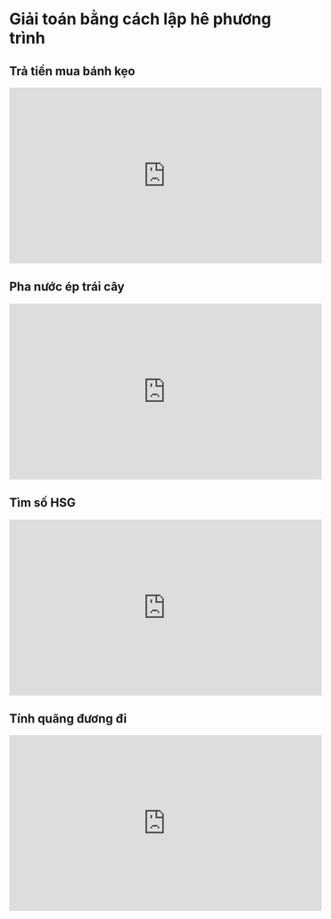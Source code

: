 # Giải toán bằng cách lập hê phương trình
## Trả tiền mua bánh kẹo
<iframe width="560" height="315" src="https://www.youtube.com/embed/LoCjlc5bsMA?si=F69XeibCK4BcgqyG" title="YouTube video player" frameborder="0" allow="accelerometer; autoplay; clipboard-write; encrypted-media; gyroscope; picture-in-picture; web-share" referrerpolicy="strict-origin-when-cross-origin" allowfullscreen></iframe>

## Pha nước ép trái cây
<iframe width="560" height="315" src="https://www.youtube.com/embed/zQnGSPLuwFA?si=SDbrtxH07iQtnFIn" title="YouTube video player" frameborder="0" allow="accelerometer; autoplay; clipboard-write; encrypted-media; gyroscope; picture-in-picture; web-share" referrerpolicy="strict-origin-when-cross-origin" allowfullscreen></iframe>

## Tìm số HSG
<iframe width="560" height="315" src="https://www.youtube.com/embed/ywIg1V1cCBs?si=b7JKPXdCAp-7a4Ov" title="YouTube video player" frameborder="0" allow="accelerometer; autoplay; clipboard-write; encrypted-media; gyroscope; picture-in-picture; web-share" referrerpolicy="strict-origin-when-cross-origin" allowfullscreen></iframe>

## Tính quãng đương đi
<iframe width="560" height="315" src="https://www.youtube.com/embed/_eNr0AEE11I?si=BqOs85Q1OXS2M3oc" title="YouTube video player" frameborder="0" allow="accelerometer; autoplay; clipboard-write; encrypted-media; gyroscope; picture-in-picture; web-share" referrerpolicy="strict-origin-when-cross-origin" allowfullscreen></iframe>
